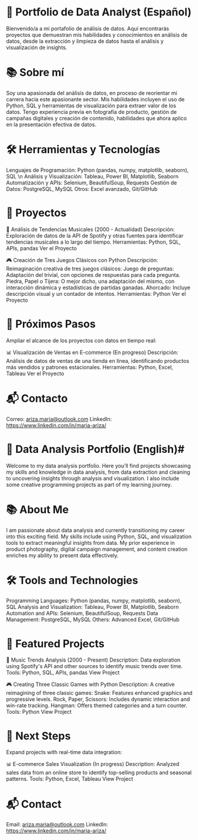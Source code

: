 # 🎯 Portfolio de Data Analyst (Español) #
Bienvenido/a a mi portafolio de análisis de datos. Aquí encontrarás proyectos que demuestran mis habilidades y conocimientos en análisis de datos, desde la extracción y limpieza de datos hasta el análisis y visualización de insights.

# 📚 Sobre mí #
Soy una apasionada del análisis de datos, en proceso de reorientar mi carrera hacia este apasionante sector. Mis habilidades incluyen el uso de Python, SQL y herramientas de visualización para extraer valor de los datos. Tengo experiencia previa en fotografía de producto, gestión de campañas digitales y creación de contenido, habilidades que ahora aplico en la presentación efectiva de datos.

# 🛠️ Herramientas y Tecnologías #
Lenguajes de Programación: Python (pandas, numpy, matplotlib, seaborn), SQL \n
Análisis y Visualización: Tableau, Power BI, Matplotlib, Seaborn
Automatización y APIs: Selenium, BeautifulSoup, Requests
Gestión de Datos: PostgreSQL, MySQL
Otros: Excel avanzado, Git/GitHub

# 📁 Proyectos #
🎵 Análisis de Tendencias Musicales (2000 - Actualidad)
Descripción: Exploración de datos de la API de Spotify y otras fuentes para identificar tendencias musicales a lo largo del tiempo.
Herramientas: Python, SQL, APIs, pandas
Ver el Proyecto

🎮 Creación de Tres Juegos Clásicos con Python
Descripción: Reimaginación creativa de tres juegos clásicos:
Juego de preguntas: Adaptación del trivial, con opciones de respuestas para cada pregunta.
Piedra, Papel o Tijera: O mejor dicho, una adaptación del mismo, con interacción dinámica y estadísticas de partidas ganadas.
Ahorcado: Incluye descripción visual y un contador de intentos.
Herramientas: Python
Ver el Proyecto

# 🚀 Próximos Pasos #
Ampliar el alcance de los proyectos con datos en tiempo real:

📊 Visualización de Ventas en E-commerce (En progreso)
Descripción: Análisis de datos de ventas de una tienda en línea, identificando productos más vendidos y patrones estacionales.
Herramientas: Python, Excel, Tableau
Ver el Proyecto

# 📬 Contacto #
Correo: ariza.maria@outlook.com
LinkedIn: https://www.linkedin.com/in/maria-ariza/

# 🎯 Data Analysis Portfolio (English)#
Welcome to my data analysis portfolio. Here you’ll find projects showcasing my skills and knowledge in data analysis, from data extraction and cleaning to uncovering insights through analysis and visualization. I also include some creative programming projects as part of my learning journey.

# 📚 About Me #
I am passionate about data analysis and currently transitioning my career into this exciting field. My skills include using Python, SQL, and visualization tools to extract meaningful insights from data. My prior experience in product photography, digital campaign management, and content creation enriches my ability to present data effectively.

# 🛠️ Tools and Technologies #
Programming Languages: Python (pandas, numpy, matplotlib, seaborn), SQL
Analysis and Visualization: Tableau, Power BI, Matplotlib, Seaborn
Automation and APIs: Selenium, BeautifulSoup, Requests
Data Management: PostgreSQL, MySQL
Others: Advanced Excel, Git/GitHub

# 📁 Featured Projects #

🎵 Music Trends Analysis (2000 - Present)
Description: Data exploration using Spotify's API and other sources to identify music trends over time.
Tools: Python, SQL, APIs, pandas
View Project

🎮 Creating Three Classic Games with Python
Description: A creative reimagining of three classic games:
Snake: Features enhanced graphics and progressive levels.
Rock, Paper, Scissors: Includes dynamic interaction and win-rate tracking.
Hangman: Offers themed categories and a turn counter.
Tools: Python
View Project

# 🚀 Next Steps #
Expand projects with real-time data integration:

📊 E-commerce Sales Visualization (In progress)
Description: Analyzed sales data from an online store to identify top-selling products and seasonal patterns.
Tools: Python, Excel, Tableau
View Project

# 📬 Contact #
Email: ariza.maria@outlook.com
LinkedIn: https://www.linkedin.com/in/maria-ariza/

